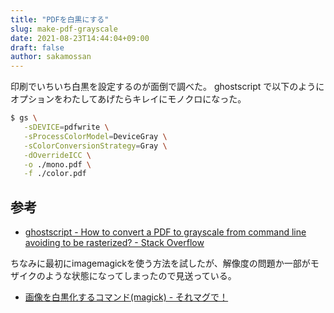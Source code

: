 ```yaml
---
title: "PDFを白黒にする"
slug: make-pdf-grayscale
date: 2021-08-23T14:44:04+09:00
draft: false
author: sakamossan
---
```


印刷でいちいち白黒を設定するのが面倒で調べた。
ghostscript で以下のようにオプションをわたしてあげたらキレイにモノクロになった。

```bash
$ gs \
   -sDEVICE=pdfwrite \
   -sProcessColorModel=DeviceGray \
   -sColorConversionStrategy=Gray \
   -dOverrideICC \
   -o ./mono.pdf \
   -f ./color.pdf
```

## 参考

- [ghostscript - How to convert a PDF to grayscale from command line avoiding to be rasterized? - Stack Overflow](https://stackoverflow.com/questions/20128656/how-to-convert-a-pdf-to-grayscale-from-command-line-avoiding-to-be-rasterized)

ちなみに最初にimagemagickを使う方法を試したが、解像度の問題か一部がモザイクのような状態になってしまったので見送っている。

- [画像を白黒化するコマンド(magick) - それマグで！](https://takuya-1st.hatenablog.jp/entry/2013/09/09/132400)
